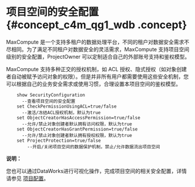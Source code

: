 # 项目空间的安全配置 {#concept_c4m_qg1_wdb .concept}

MaxCompute 是一个支持多租户的数据处理平台，不同的租户对数据安全需求不尽相同。为了满足不同租户对数据安全的灵活需求，MaxCompute 支持项目空间级别的安全配置，ProjectOwner 可以定制适合自己的外部账号支持和鉴权模型。

MaxCompute 支持多种正交的授权机制，如 ACL 授权、隐式授权（如对象创建者自动被赋予访问对象的权限）。但是并非所有用户都需要使用这些安全机制，您可以根据自己的业务安全需求或使用习惯，合理设置本项目空间的鉴权模型。

```
    show SecurityConfiguration
      --查看项目空间的安全配置
    set CheckPermissionUsingACL=true/false
      --激活/冻结ACL授权机制，默认为true
    set ObjectCreatorHasAccessPermission=true/false
      --允许/禁止对象创建者默认拥有访问权限，默认为true
    set ObjectCreatorHasGrantPermission=true/false
      --允许/禁止对象创建者默认拥有授权权限，默认为true
    set ProjectProtection=true/false 
        --开启/关闭项目空间的数据保护机制，禁止/允许数据流出项目空间
```

**说明：** 

您也可以通过DataWorks进行可视化操作，完成项目空间的相关安全配置，详情请参见 [项目配置](https://help.aliyun.com/document_detail/53040.html)。

